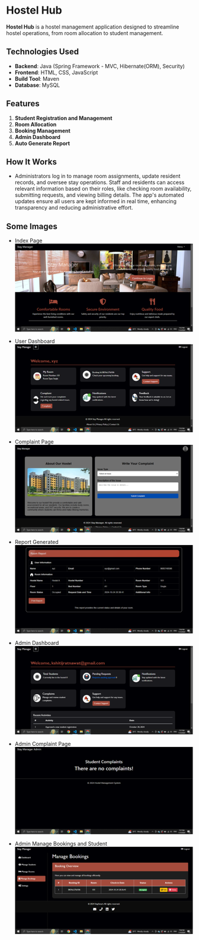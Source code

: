 # Hostel Hub

**Hostel Hub** is a hostel management application designed to streamline hostel operations, from room allocation to student management.

## Technologies Used
- **Backend**: Java (Spring Framework - MVC, Hibernate(ORM), Security)
- **Frontend**: HTML, CSS, JavaScript
- **Build Tool**: Maven
- **Database**: MySQL

## Features
1. **Student Registration and Management**
2. **Room Allocation**
3. **Booking Management**
4. **Admin Dashboard**
5. **Auto Generate Report**

## How It Works
- Administrators log in to manage room assignments, update resident records, and oversee stay operations. Staff and residents can access relevant information based on their roles, like checking room availability, submitting requests, and viewing billing details. The app's automated updates ensure all users are kept informed in real time, enhancing transparency and reducing administrative effort.

## Some Images
- Index Page
![Index Page](https://github.com/kshitijrat/Hostel_Hub/blob/main/screenshots/Screenshot%20(98).png)

- User Dashboard
![User Dashboard](https://github.com/kshitijrat/Hostel_Hub/blob/main/screenshots/Screenshot%20(99).png)

- Complaint Page
![Complaint Page](https://github.com/kshitijrat/Hostel_Hub/blob/main/screenshots/Screenshot%20(100).png)

- Report Generated
![Report](https://github.com/kshitijrat/Hostel_Hub/blob/main/screenshots/Screenshot%20(102).png)

- Admin Dashboard
![Admin Dashboard](https://github.com/kshitijrat/Hostel_Hub/blob/main/screenshots/Screenshot%20(103).png)

- Admin Complaint Page
![Admin Complaint](https://github.com/kshitijrat/Hostel_Hub/blob/main/screenshots/Screenshot%20(104).png)

- Admin Manage Bookings and Student
![Manage Bookings and Student](https://github.com/kshitijrat/Hostel_Hub/blob/main/screenshots/Screenshot%20(107).png)
